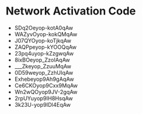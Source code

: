 # Network Activation Code
* SDq2Oeyop-kotA0qAw
* WAZyvOyop-kokQMqAw
* J07QYOyop-koTjkqAw
* ZAQPpeyop-kYOOQqAw
* 23pq4uyop-kZzgwqAw
* 8ixBOeyop_ZzoIAqAw
* ___Zkeyop_ZzuuMqAw
* 0D59weyop_ZzhUIqAw
* Exhebeyop9Ah9gAqAw
* Ce6CKOyop9Cxx9MqAw
* Wn2wQOyop9JV-2gqAw
* 2rpUYuyop9IH8HsqAw
* 3k23U-yop9IDl4EqAw